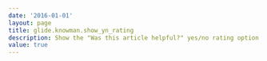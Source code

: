 ```yaml
---
date: '2016-01-01'
layout: page
title: glide.knowman.show_yn_rating
description: Show the "Was this article helpful?" yes/no rating option.
value: true
---
```

